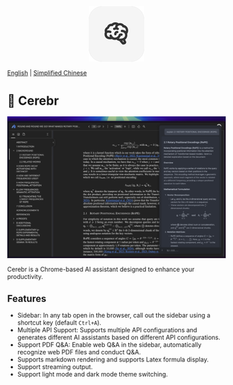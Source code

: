 <p align="center">
<img src="./icons/icon128.png">
</p>

[English](./README.md) | [Simplified Chinese](./README_CN.md)

# 🧠 Cerebr

![screenshot](./statics/image.png)

Cerebr is a Chrome-based AI assistant designed to enhance your productivity.

## Features

- Sidebar: In any tab open in the browser, call out the sidebar using a shortcut key (default `Ctrl+A`).
- Multiple API Support: Supports multiple API configurations and generates different AI assistants based on different API configurations.
- Support PDF Q&A: Enable web Q&A in the sidebar, automatically recognize web PDF files and conduct Q&A.
- Supports markdown rendering and supports Latex formula display.
- Support streaming output.
- Support light mode and dark mode theme switching.